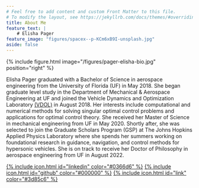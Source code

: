 ```yaml
---
# Feel free to add content and custom Front Matter to this file.
# To modify the layout, see https://jekyllrb.com/docs/themes/#overriding-theme-defaults
title: About Me
feature_text: |
    # Elisha Pager
feature_image: "figures/spacex--p-KCm6xB9I-unsplash.jpg"
aside: false
---
```


{% include figure.html image="/figures/pager-elisha-bio.jpg" position="right" %}

Elisha Pager graduated with a Bachelor of Science in aerospace engineering from the University of Florida (UF) in May 2018. She began graduate level study in the Department of Mechanical & Aerospace Engineering at UF and joined the Vehicle Dynamics and Optimization Laboratory [(VDOL)](http://www.anilvrao.com/Research.html) in August 2018. Her interests include computational and
numerical methods for solving singular optimal control problems and applications for optimal control theory. She received her Master of Science in mechanical engineering from UF in May 2020. Shortly after, she was selected to join the Graduate Scholars Program (GSP) at The Johns Hopkins Applied Physics Laboratory where she
spends her summers working on foundational research in guidance, navigation, and control methods for hypersonic vehicles. She is on track to receive her Doctor of Philosophy in aerospace engineering from UF in August 2022.


[{% include icon.html id="linkedin" color="#0366d6" %}](https://www.linkedin.com/in/elishapager) 
[{% include icon.html id="github" color="#000000" %}](https://github.com/epager) 
[{% include icon.html id="link" color="#3d85c6" %}](https://scholar.google.com/citations?hl=en&user=Z7tLVtAAAAAJ)

